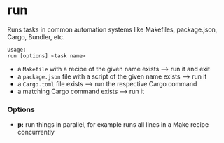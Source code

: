 # run

Runs tasks in common automation systems like Makefiles, package.json, Cargo, Bundler, etc.

```
Usage: 
run [options] <task name>
```

- a `Makefile` with a recipe of the given name exists --> run it and exit
- a `package.json` file with a script of the given name exists --> run it
- a `Cargo.toml` file exists --> run the respective Cargo command
- a matching Cargo command exists --> run it 


### Options

- **p:** run things in parallel, for example runs all lines in a Make recipe concurrently
